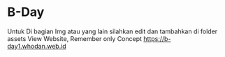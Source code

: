 # B-Day
Untuk Di bagian Img atau yang lain silahkan edit dan tambahkan di folder assets
View Website, Remember only Concept https://b-day1.whodan.web.id
